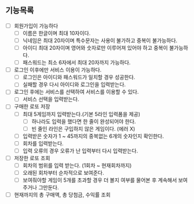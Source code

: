 ## 기능목록

- [ ] 회원가입이 가능하다
  - [ ] 이름은 한글이며 최대 10자이다.
  - [ ] 닉네임은 최대 20자이며 특수문자는 사용이 불가하고 중복이 불가능하다.
  - [ ] 아이디 최대 20자이며 영어와 숫자로만 이루어져 있어야 하고 중복이 불가능하다.
  - [ ] 패스워드는 최소 6자에서 최대 20자까지 가능하다.
- [ ] 로그인 이후에만 서비스 이용이 가능하다.
  - [ ] 로그인은 아이디와 패스워드가 일치할 경우 성공한다.
  - [ ] 실패할 경우 다시 아이디와 로그인을 입력받는다.
- [ ] 로그인 후에는 서비스를 선택하여 서비스를 이용할 수 있다.
  - [ ] 서비스 선택을 입력받는다.
- [ ] 구매한 로또 저장
  - [ ] 최대 5게임까지 입력받는다.(기본 5라인 입력폼을 제공)
    - [ ] 하나라도 입력을 했다면 한 줄이 완성되어야 한다.
    - [ ] 빈 줄인 라인은 구입하지 않은 게임이다. (에러 X)
  - [ ] 입력받은 숫자가 1 ~ 45까지의 중복없는 6개의 숫자인지 확인한다.
  - [ ] 회차를 입력받는다. 
  - [ ] 입력 오류의 경우 오류가 난 입력부터 다시 입력받는다.
- [ ] 저장한 로또 조회
  - [ ] 회차의 범위를 입력 받는다. (1회차 ~ 현재회차까지) 
  - [ ] 오래된 회차부터 순차적으로 보여준다.
  - [ ] 보여줘야할 게임이 5개를 초과할 경우 더 볼지 여부를 물어본 후 계속해서 보여주거나 그만둔다.
- [ ] 현재까지의 총 구매액, 총 당첨금, 수익률 조회